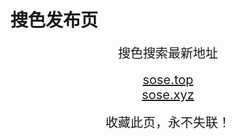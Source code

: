 # 搜色发布页
<center>
<span style="font-size:20px">搜色搜索最新地址</span><br>
<br />
<span style="font-size:20px"><a href="https://sose.top" target="_blank">sose.top</a></span><br>
<span style="font-size:20px"><a href="https://sose.xyz" target="_blank">sose.xyz</a></span><br>
<br />
<span style="font-size:20px">收藏此页，永不失联！</span>
</center>
